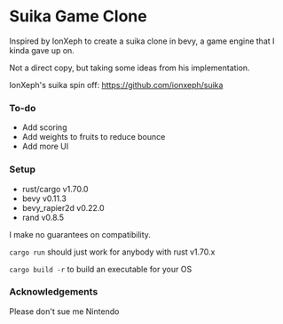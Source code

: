 # Suika Game Clone

Inspired by IonXeph to create a suika clone in bevy, a game engine that I kinda gave up on.

Not a direct copy, but taking some ideas from his implementation.

IonXeph's suika spin off: https://github.com/ionxeph/suika

### To-do

- Add scoring
- Add weights to fruits to reduce bounce
- Add more UI

### Setup

- rust/cargo v1.70.0
- bevy v0.11.3
- bevy_rapier2d v0.22.0
- rand v0.8.5

I make no guarantees on compatibility.

`cargo run` should just work for anybody with rust v1.70.x

`cargo build -r` to build an executable for your OS


### Acknowledgements

Please don't sue me Nintendo

